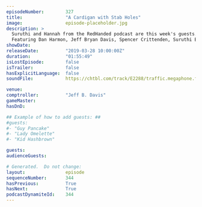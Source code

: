```yaml
---
episodeNumber:        327
title:                "A Cardigan with Stab Holes"
image:                episode-placeholder.jpg
description: >
  Suruthi and Hannah from the RedHanded podcast are this week's guests. They share their true crime expertise, including some crime role playing!
  Featuring Dan Harmon, Jeff Bryan Davis, Spencer Crittenden, Suruthi Bala and Hannah Maguire.
showDate:             
releaseDate:          "2019-03-28 10:00:00Z"
duration:             "01:55:49"
isLostEpisode:        false
isTrailer:            false
hasExplicitLanguage:  false
soundFile:            https://chtbl.com/track/E2288/traffic.megaphone.fm/STA5484798949.mp3?updated=1596656922

venue:                
comptroller:          "Jeff B. Davis"
gameMaster:           
hasDnD:               

## Example of how to add guests: ##
#guests:
#- "Guy Pancake"
#- "Lady Omelette"
#- "Kid Hashbrown"

guests:
audienceGuests:

# Generated.  Do not change:
layout:               episode
sequenceNumber:       344
hasPrevious:          True
hasNext:              True
podcastDynamiteId:    344
---
```


<!-- The episode description will be rendered here -->
<!-- Add your content below here -->

